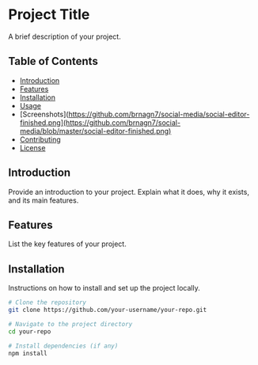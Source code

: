 # Project Title

A brief description of your project.

## Table of Contents
- [Introduction](#introduction)
- [Features](#features)
- [Installation](#installation)
- [Usage](#usage)
- [Screenshots](https://github.com/brnagn7/social-media/social-editor-finished.png](https://github.com/brnagn7/social-media/blob/master/social-editor-finished.png)
- [Contributing](#contributing)
- [License](#license)

## Introduction

Provide an introduction to your project. Explain what it does, why it exists, and its main features.

## Features

List the key features of your project.

## Installation

Instructions on how to install and set up the project locally.

```bash
# Clone the repository
git clone https://github.com/your-username/your-repo.git

# Navigate to the project directory
cd your-repo

# Install dependencies (if any)
npm install
